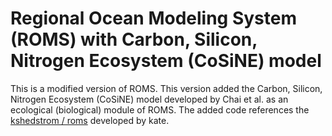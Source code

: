 # Regional Ocean Modeling System (ROMS) with Carbon, Silicon, Nitrogen Ecosystem (CoSiNE) model

This is a modified version of ROMS. This version added the Carbon, Silicon, Nitrogen Ecosystem (CoSiNE) model developed by Chai et al. as an ecological (biological) module of ROMS. The added code references the [kshedstrom / roms](https://github.com/kshedstrom/roms) developed by kate.
